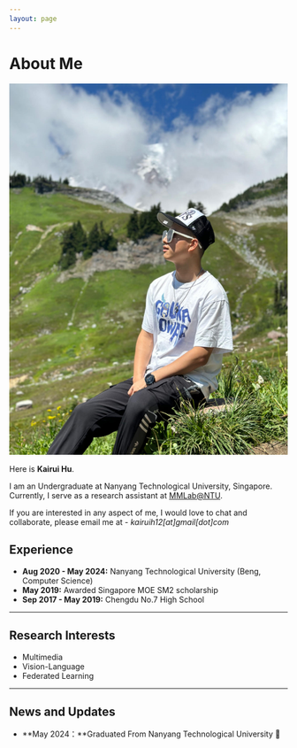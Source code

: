 ```yaml
---
layout: page
---
```


# About Me

<img src="/images/Kairui_bio.jpg" alt="Kairui Hu">

Here is **Kairui Hu**.

I am an Undergraduate at Nanyang Technological University, Singapore. Currently, I serve as a research assistant at [MMLab@NTU](https://www.mmlab-ntu.com/).

If you are interested in any aspect of me, I would love to chat and collaborate, please email me at - *kairuih12[at]gmail[dot]com*

## Experience

- **Aug 2020 - May 2024:** Nanyang Technological University (Beng, Computer Science)
- **May 2019:** Awarded Singapore MOE SM2 scholarship
- **Sep 2017 - May 2019:** Chengdu No.7 High School

---

## Research Interests

- Multimedia
- Vision-Language
- Federated Learning

---

## News and Updates

- **May 2024：**Graduated From Nanyang Technological University 🎉

